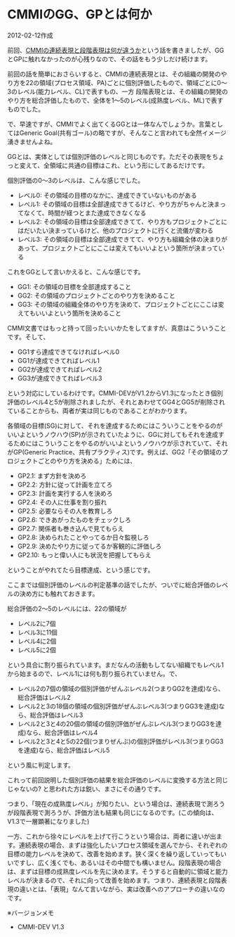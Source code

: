 # CMMIのGG、GPとは何か

2012-02-12作成

前回、[CMMIの連続表現と段階表現は何が違うか](20120205.md)という話を書きましたが、GGとGPに触れなかったのが心残りなので、その話をもう少しだけ続けます。

前回の話を簡単におさらいすると、CMMIの連続表現とは、その組織の開発のやり方を22の領域(プロセス領域、PA)ごとに個別評価したもので、領域ごとに0～3のレベル(能力レベル、CL)で表すもの、一方 段階表現とは、その組織の開発のやり方を総合評価したもので、全体を1～5のレベル(成熟度レベル、ML)で表すものでした。

で、早速ですが、CMMIでよく出てくるGGとは一体なんでしょうか。言葉としてはGeneric Goal(共有ゴール)の略ですが、そんなこと言われても全然イメージ湧きませんよね。

GGとは、実体としては個別評価のレベルと同じものです。ただその表現をちょっと変えて、全領域に共通の目標はこれ、という形にしてあるだけです。

個別評価の0～3のレベルは、こんな感じでした。

- レベル0: その領域の目標のなかに、達成できていないものがある
- レベル1: その領域の目標は全部達成できてるけど、やり方がちゃんと決まってなくて、時間が経つとまた達成できなくなる
- レベル2: その領域の目標は全部達成できてて、やり方もプロジェクトごとにはだいたい決まっているけど、他のプロジェクトに行くと流儀が変わる
- レベル3: その領域の目標は全部達成できてて、やり方も組織全体の決まりがあって、プロジェクトごとにここは変えてもいいよという箇所が決まっている

これをGGとして言いかえると、こんな感じです。

- GG1: その領域の目標を全部達成すること
- GG2: その領域のプロジェクトごとのやり方を決めること
- GG3: その領域の組織全体のやり方を決めて、プロジェクトごとにここは変えてもいいよという箇所を決めること

CMMI文書ではもっと持って回ったいいかたをしてますが、真意はこういうことです。そして、

- GG1すら達成できてなければレベル0
- GG1が達成できてればレベル1
- GG2が達成できてればレベル2
- GG3が達成できてればレベル3

という対応にしているわけです。CMMI-DEVがV1.2からV1.3になったとき個別評価のレベル4と5が削除されましたが、それとあわせてGG4とGG5が削除されていることからも、両者が実は同じものであることがわかります。

各領域の目標(SG)に対して、それを達成するためにはこういうことをやるのがいいよというノウハウ(SP)が示されていたように、GGに対してもそれを達成するためにはこういうことをやるのがいいよというノウハウが示されていて、それがGP(Generic Practice、共有プラクティス)です。例えば、GG2「その領域のプロジェクトごとのやり方を決める」ためには、

- GP2.1: まず方針を決めろ
- GP2.2: 方針に従って計画を立てろ
- GP2.3: 計画を実行する人を決めろ
- GP2.4: その人に仕事を割り振れ
- GP2.5: 必要ならその人を教育しろ
- GP2.6: できあがったものをチェックしろ
- GP2.7: 関係者も巻き込んで見てもらえ
- GP2.8: 決められたことやってるか日々監視しろ
- GP2.9: 決めたやり方に従ってるか客観的に評価しろ
- GP2.10: もっと偉い人にも状況を把握してもらえ

ということがやれてたら目標達成、という感じです。

ここまでは個別評価のレベルの判定基準の話でしたが、ついでに総合評価のレベルの決め方にも触れておきます。

総合評価の2～5のレベルには、22の領域が

- レベル2に7個
- レベル3に11個
- レベル4に2個
- レベル5に2個

という具合に割り振られています。まだなんの活動もしてない組織でもレベル1から始まるので、レベル1には何も割り振られていません。で、

- レベル2の7個の領域の個別評価がぜんぶレベル2(つまりGG2を達成)なら、総合評価はレベル2
- レベル2と3の18個の領域の個別評価がぜんぶレベル3(つまりGG3を達成)なら、総合評価はレベル3
- レベル2と3と4の20個の領域の個別評価がぜんぶレベル3(つまりGG3を達成)なら、総合評価はレベル4
- レベル2と3と4と5の22個(つまりぜんぶ)の個別評価がレベル3(つまりGG3を達成)なら、総合評価はレベル5

という風に判定します。

これって前回説明した個別評価の結果を総合評価のレベルに変換する方法と同じじゃないの? と思われた方は鋭い、まさにその通りです。

つまり、「現在の成熟度レベル」が知りたい、という場合は、連続表現で測ろうが段階表現で測ろうが、評価方法も結果も同じになるのです。(この傾向は、V1.3で一層顕著になりました)

一方、これから徐々にレベルを上げて行こうという場合は、両者に違いが出ます。連続表現の場合、まずは強化したいプロセス領域を選んでから、それぞれの目標の能力レベルを決めて、改善を始めます。狭く深くを繰り返していってもいいですし、広く浅くでも、あるいはその中間でも構いません。段階表現の場合は、まずは目標の成熟度レベルを先に決めます。そうすると自動的に領域と能力レベルが決まるので、それに向って改善を始めます。つまり、連続表現と段階表現の違いとは、「表現」なんて言いながら、実は改善へのアプローチの違いなのです。

※バージョンメモ

- CMMI-DEV V1.3
